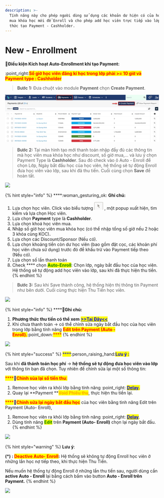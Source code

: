 ```yaml
---
description: >-
  Tính năng này cho phép người dùng sử dụng các khoản dư hiện có của học viên để
  mua khóa học mới để Enroll và cho phép add học viên trực tiếp vào lớp qua cách
  thức tạo Payment - Cashholder.
---
```


# New - Enrollment

:tada:**Điều kiện Kích hoạt Auto-Enrollment khi tạo Payment:**&#x20;

:point\_right:<mark style="color:red;">**Số giờ học viên đăng kí học trong lớp phải >= 10 giờ và Payment type : Cashholder**</mark>

> **Bước 1:** Đưa chuột vào module **Payment** chọn **Create Payment**.

![](../.gitbook/assets/payment1.jpg)

> **Bước 2:**&#x20;
> Tại màn hình tạo mới thanh toán nhập đầy đủ các thông tin mà học viên mua khóa học như discount, số giờ mua,... và lưu ý chọn Payment Type là **Cashholder**. Sau đó check vào ô Auto - Enroll để chọn Lớp, Ngày bắt đầu học của học viên, hệ thống sẽ tự động Enroll đưa học viên vào lớp, sau khi đã thu tiền. Cuối cùng chọn **Save** để hoàn tất.

![](../.gitbook/assets/New\_Auto1.png)

{% hint style="info" %}
****:woman\_gesturing\_ok: **Ghi chú:**

1. Lựa chọn học viên.&#x20;
   Click vào biểu tượng <img src="../.gitbook/assets/Enroll4.png" alt="" data-size="line"> , một popup xuất hiện, tìm kiếm và lựa chọn Học viên.
2. Lựa chọn **Payment** type là **Cashholder**.
3. Lựa chọn khoá học viên mua.
4. Nhập số giờ học viên mua khóa học (có thể nhập tổng số giờ nếu 2 hoặc 3 khóa cùng KOC)**.**
5. Lựa chọn các Discount/Sponsor (Nếu có).
6. Lựa chọn khoảng tiền còn dư học viên (bao gồm đặt cọc, các khoản phí học viên chưa sử dụng) trước đó để khấu trừ vào Payment tiếp theo (Nếu có).
7. Lựa chọn số lần thanh toán
8. Check **** chọn <mark style="color:green;">**Auto-Enroll**</mark>: Chọn lớp, ngày bắt đầu học của học viên. Hệ thống sẽ tự động add học viên vào lớp, sau khi đã thực hiện thu tiền.
{% endhint %}

> **Bước 3:** Sau khi Save thành công, hệ thống hiện thị thông tin Payment như bên dưới. Cuối cùng thực hiện Thu Tiền học viên.

![](../.gitbook/assets/New\_Auto2.png)

{% hint style="info" %}
****:tada:**Ghi chú:**

1. **Phương thức thu tiền có thể xem** [<mark style="color:blue;">**>>Tại Đây<<**</mark>](https://help.dotb.vn/quan-li-dang-ki-hoc-va-thu-tien/quan-li-thanh-toan#thanh-toan-cho-payment)
2. Khi chưa thanh toán -> có thể chỉnh sửa ngày bắt đầu học của học viên trong lớp bằng tính năng <mark style="color:red;">**Edit trên Payment (Auto - Enroll).**</mark>:point\_down:<mark style="color:red;">****</mark>
{% endhint %}

![](../.gitbook/assets/newauto\_3.png)

{% hint style="success" %}
<mark style="color:blue;">****</mark>:person\_raising\_hand:<mark style="color:blue;">**Lưu ý :**</mark>&#x20;

Sau khi **đã thánh toán học phí** -> **hệ thống sẽ tự động đưa học viên vào lớp** với thông tin bạn đã chọn. Tuy nhiên để chỉnh sửa lại một số thông tin:

<mark style="color:red;">****</mark>:clap:<mark style="color:red;">**Chỉnh sủa lại số tiền thu**</mark><mark style="color:red;">:</mark>&#x20;

1. Remove học viên ra khỏi lớp bằng tính năng :point\_right: [<mark style="color:blue;">**Delay**</mark>](bao-luu-xoa-hoc-vien.md)<mark style="color:blue;">**.**</mark>
2. Quay lại **Payment **<mark style="color:orange;">**Void Phiếu thu**</mark>, thực hiện thu tiền lại.

<mark style="color:red;">****</mark>:clap:<mark style="color:red;">**Chỉnh sửa lại ngày bắt đầu học**</mark> của học viên bằng tình năng Edit trên Payment (Auto- Enroll),&#x20;

1. Remove học viên ra khỏi lớp bằng tính năng :point\_right: [<mark style="color:blue;">**Delay**</mark>](bao-luu-xoa-hoc-vien.md).
2. Dùng tính năng <mark style="color:green;">**Edit**</mark> trên **Payment **<mark style="color:green;">**(Auto- Enroll)**</mark> chọn lại ngày bắt đầu.
{% endhint %}

![](../.gitbook/assets/newauto\_3.png)

{% hint style="warning" %}
**Lưu ý**:&#x20;

**(\*) : **<mark style="color:red;">**Deactive Auto- Enroll**</mark>**:** Hệ thống sẽ không tự động Enroll học viên ở những lần học nợ tiếp theo, khi thực hiện Thu Tiền.

Nếu muốn hệ thống tự động Enroll ở những lần thu tiền sau, người dùng cần **active Auto - Enroll** lại bằng cách bấm vào button **Auto - Enroll trên Payment.**
{% endhint %}

![](../.gitbook/assets/eidt\_auto.png)

